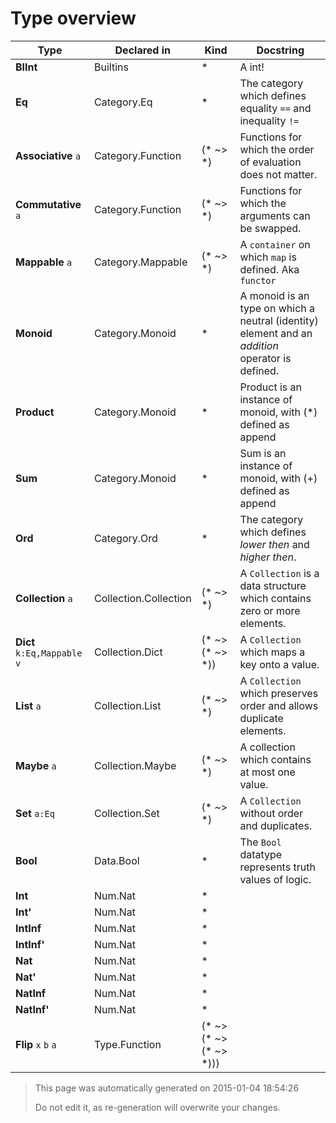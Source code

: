 # Type overview

Type | Declared in | Kind | Docstring
---- | ----------- | ---- | ---------
**BIInt**  | Builtins | * | A int!
**Eq**  | Category.Eq | * | The category which defines equality ````==```` and inequality ````!=````
**Associative** ````a````  | Category.Function | (* ~> *) | Functions for which the order of evaluation does not matter.
**Commutative** ````a````  | Category.Function | (* ~> *) | Functions for which the arguments can be swapped.
**Mappable** ````a````  | Category.Mappable | (* ~> *) | A ````container```` on which ````map```` is defined. Aka ````functor````
**Monoid**  | Category.Monoid | * | A monoid is an type on which a neutral (identity) element and an _addition_ operator is defined.
**Product**  | Category.Monoid | * | Product is an instance of monoid, with (*) defined as append
**Sum**  | Category.Monoid | * | Sum is an instance of monoid, with (+) defined as append
**Ord**  | Category.Ord | * | The category which defines _lower then_ and _higher then_.
**Collection** ````a````  | Collection.Collection | (* ~> *) | A ````Collection```` is a data structure which contains zero or more elements.
**Dict** ````k:Eq,Mappable````  ````v````  | Collection.Dict | (* ~> (* ~> *)) | A ````Collection```` which maps a key onto a value.
**List** ````a````  | Collection.List | (* ~> *) | A ````Collection```` which preserves order and allows duplicate elements.
**Maybe** ````a````  | Collection.Maybe | (* ~> *) | A collection which contains at most one value.
**Set** ````a:Eq````  | Collection.Set | (* ~> *) | A ````Collection```` without order and duplicates.
**Bool**  | Data.Bool | * | The ````Bool```` datatype represents truth values of logic.
**Int**  | Num.Nat | * | 
**Int'**  | Num.Nat | * | 
**IntInf**  | Num.Nat | * | 
**IntInf'**  | Num.Nat | * | 
**Nat**  | Num.Nat | * | 
**Nat'**  | Num.Nat | * | 
**NatInf**  | Num.Nat | * | 
**NatInf'**  | Num.Nat | * | 
**Flip** ````x````  ````b````  ````a````  | Type.Function | (* ~> (* ~> (* ~> *))) | 



> This page was automatically generated on 2015-01-04 18:54:26
> 
> 
> Do not edit it, as re-generation will overwrite your changes.